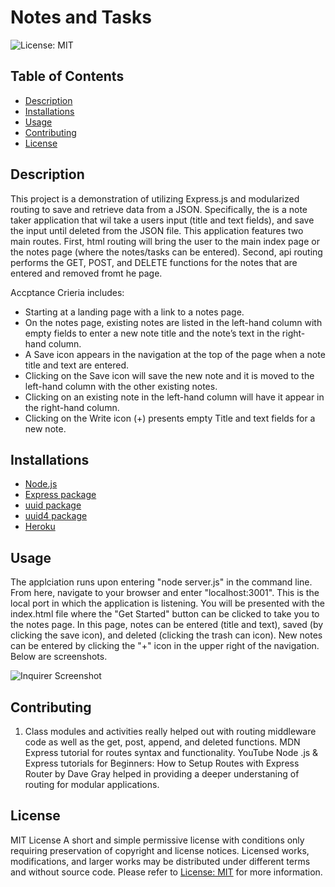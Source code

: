 # Notes and Tasks

 ![License: MIT](https://img.shields.io/badge/License-MIT-yellow.svg)

## Table of Contents
  - [Description](#description)
  - [Installations](#installations)
  - [Usage](#usage)
  - [Contributing](#contributing)
  - [License](#license)

## Description
This project is a demonstration of utilizing Express.js and modularized routing to save and retrieve data from a JSON. Specifically, the is a note taker application that wil take a users input (title and text fields), and save the input until deleted from the JSON file. This application features two main routes. First, html routing will bring the user to the main index page or the notes page (where the notes/tasks can be entered). Second, api routing performs the GET, POST, and DELETE functions for the notes that are entered and removed fromt he page.

Accptance Crieria includes:
 - Starting at a landing page with a link to a notes page.
 - On the notes page, existing notes are listed in the left-hand column with empty fields to enter a new note title and the note’s text in the right-hand column.
 - A Save icon appears in the navigation at the top of the page when a note title and text are entered.
 - Clicking on the Save icon will save the new note and it is moved to the left-hand column with the other existing notes.
 - Clicking on an existing note in the left-hand column will have it appear in the right-hand column.
 - Clicking on the Write icon (+) presents empty Title and text fields for a new note.

## Installations
- [Node.js](https://nodejs.org/en/)
- [Express package](https://www.npmjs.com/package/express)
- [uuid package](https://www.npmjs.com/package/uuid)
- [uuid4 package](https://www.npmjs.com/package/uuidv4)
- [Heroku](https://www.heroku.com)

## Usage
The applciation runs upon entering "node server.js" in the command line. From here, navigate to your browser and enter "localhost:3001". This is the local port in which the application is listening.
You will be presented with the index.html file where the "Get Started" button can be clicked to take you to the notes page. In this page, notes can be entered (title and text), saved (by clicking the save icon), and deleted (clicking the trash can icon). New notes can be entered by clicking the "+" icon in the upper right of the navigation. Below are screenshots.

![Inquirer Screenshot](https://github.com/leesochay/logo-maker/assets/128553488/0e4500be-7bb5-4901-bce3-e6db702d65bf)


## Contributing
1. Class modules and activities really helped out with routing middleware code as well as the get, post, append, and deleted functions. MDN Express tutorial for routes syntax and functionality. YouTube Node .js & Express tutorials for Beginners: How to Setup Routes with Express Router by Dave Gray helped in providing a deeper understaning of routing for modular applications.

## License
MIT License
A short and simple permissive license with conditions only requiring preservation of copyright and license notices. Licensed works, modifications, and larger works may be distributed under different terms and without source code. Please refer to [License: MIT](https://choosealicense.com/licenses/mit/) for more information.
